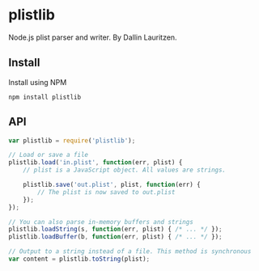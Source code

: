 
# plistlib

Node.js plist parser and writer. By Dallin Lauritzen.

## Install

Install using NPM

`npm install plistlib`

## API

``` javascript
var plistlib = require('plistlib');

// Load or save a file
plistlib.load('in.plist', function(err, plist) {
    // plist is a JavaScript object. All values are strings.

    plistlib.save('out.plist', plist, function(err) {
    	// The plist is now saved to out.plist
    });
});

// You can also parse in-memory buffers and strings
plistlib.loadString(s, function(err, plist) { /* ... */ });
plistlib.loadBuffer(b, function(err, plist) { /* ... */ });

// Output to a string instead of a file. This method is synchronous
var content = plistlib.toString(plist);
```
